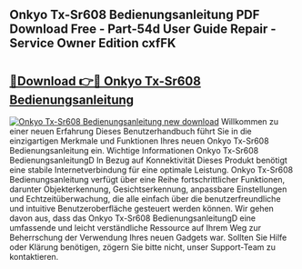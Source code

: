 ## Onkyo Tx-Sr608 Bedienungsanleitung PDF Download Free - Part-54d User Guide Repair - Service Owner Edition cxfFK

# <h2><a href="http://df64ly.blite.top/?on=Onkyo+Tx-Sr608+Bedienungsanleitung">🔗Download 👉🔴 Onkyo Tx-Sr608 Bedienungsanleitung</a></h2>

[![Onkyo Tx-Sr608 Bedienungsanleitung new download](https://i.imgur.com/lujVjoI.png)](http://df64ly.blite.top/?on=Onkyo+Tx-Sr608+Bedienungsanleitung)
Willkommen zu einer neuen Erfahrung Dieses Benutzerhandbuch führt Sie in die einzigartigen Merkmale und Funktionen Ihres neuen Onkyo Tx-Sr608 Bedienungsanleitung ein. Wichtige Informationen Onkyo Tx-Sr608 BedienungsanleitungD In Bezug auf Konnektivität Dieses Produkt benötigt eine stabile Internetverbindung für eine optimale Leistung. Onkyo Tx-Sr608 Bedienungsanleitung verfügt über eine Reihe fortschrittlicher Funktionen, darunter Objekterkennung, Gesichtserkennung, anpassbare Einstellungen und Echtzeitüberwachung, die alle einfach über die benutzerfreundliche und intuitive Benutzeroberfläche gesteuert werden können. Wir gehen davon aus, dass das Onkyo Tx-Sr608 BedienungsanleitungD eine umfassende und leicht verständliche Ressource auf Ihrem Weg zur Beherrschung der Verwendung Ihres neuen Gadgets war. Sollten Sie Hilfe oder Klärung benötigen, zögern Sie bitte nicht, unser Support-Team zu kontaktieren.
